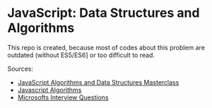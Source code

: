 # JavaScript: Data Structures and Algorithms

This repo is created, because most of codes about this problem are outdated (without ES5/ES6] or too difficult to read.

Sources:

* [JavaScript Algorithms and Data Structures Masterclass](https://www.udemy.com/js-algorithms-and-data-structures-masterclass/learn/lecture/8344818)
* [Javascript Algorithms](https://github.com/trekhleb/javascript-algorithms)
* [Microsofts Interview Questions](https://www.geeksforgeeks.org/microsofts-asked-interview-questions/)
